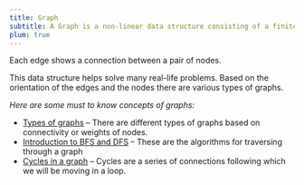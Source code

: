 ```yaml
---
title: Graph
subtitle: A Graph is a non-linear data structure consisting of a finite set of vertices(or nodes) and a set of edges that connect a pair of nodes. 
plum: true
---
```


<SubNav module="structures" />

Each edge shows a connection between a pair of nodes. 

This data structure helps solve many real-life problems. Based on the orientation of the edges and the nodes there are various types of graphs. 

*Here are some must to know concepts of graphs:*

* [Types of graphs]() – There are different types of graphs based on connectivity or weights of nodes.
* [Introduction to BFS and DFS]() – These are the algorithms for traversing through a graph
* [Cycles in a graph]() – Cycles are a series of connections following which we will be moving in a loop.

<!-- <ListQuestions module="structures" tag="graph" /> -->

